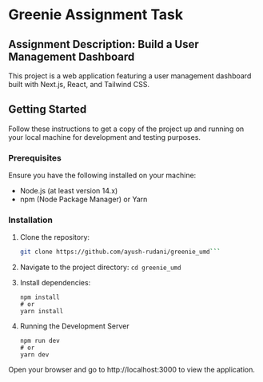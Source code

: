 # Greenie Assignment Task

## Assignment Description: Build a User Management Dashboard

This project is a web application featuring a user management dashboard built with Next.js, React, and Tailwind CSS.

## Getting Started

Follow these instructions to get a copy of the project up and running on your local machine for development and testing purposes.

### Prerequisites

Ensure you have the following installed on your machine:

- Node.js (at least version 14.x)
- npm (Node Package Manager) or Yarn


### Installation

1. Clone the repository:

   ```bash
   git clone https://github.com/ayush-rudani/greenie_umd```

2. Navigate to the project directory:
    ```cd greenie_umd```

3. Install dependencies:
    ```
    npm install 
    # or
    yarn install
    ```
4. Running the Development Server

    ```
    npm run dev
    # or
    yarn dev

    ```

Open your browser and go to http://localhost:3000 to view the application.
